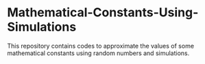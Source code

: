 # Mathematical-Constants-Using-Simulations
This repository contains codes to approximate the values of some mathematical constants using random numbers and simulations.
